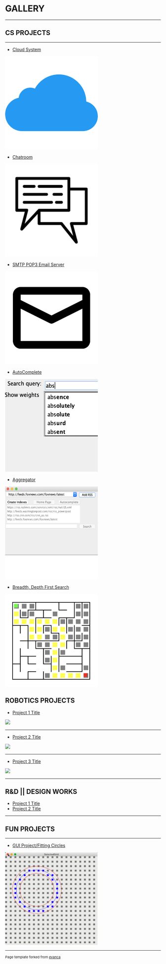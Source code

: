 # GALLERY
---

## CS PROJECTS
---
- [Cloud System](https://github.com/cchun319/DFS_BFS)
<img src="images/cloud.png" height="300" width="300"/>

- [Chatroom](https://github.com/cchun319/DFS_BFS)
<img src="images/chat.png" height="300" width="300"/>

- [SMTP POP3 Email Server](https://github.com/cchun319/DFS_BFS)
<img src="images/mail.png" height="300" width="300"/>

- [AutoComplete](https://github.com/cchun319/AutoComplete)
<img src="images/au.png" height="300" width="300"/>

- [Aggregator](https://github.com/cchun319/Aggregator)
<img src="images/ag.png" height="300" width="300"/>

- [Breadth, Depth First Search](https://github.com/cchun319/DFS_BFS)
<img src="images/DFS_BFS.png" height="300" width="300"/>

## ROBOTICS PROJECTS

- [Project 1 Title](/sample_page)
<img src="images/dummy_thumbnail.jpg?raw=true"/>

---
- [Project 2 Title](/pdf/sample_presentation.pdf)
<img src="images/dummy_thumbnail.jpg?raw=true"/>

---
- [Project 3 Title](http://example.com/)
<img src="images/dummy_thumbnail.jpg?raw=true"/>

---

## R&D || DESIGN WORKS

- [Project 1 Title](http://example.com/)
- [Project 2 Title](http://example.com/)

---

## FUN PROJECTS
---
- [GUI Project/Fitting Circles](https://github.com/cchun319/GUI_fun)
<img src="images/fitcircle_intro.PNG" height="300" width="300"/>

---
<p style="font-size:11px">Page template forked from <a href="https://github.com/evanca/quick-portfolio">evanca</a></p>
<!-- Remove above link if you don't want to attibute -->
